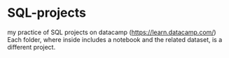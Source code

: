 # SQL-projects
my practice of SQL projects on datacamp (https://learn.datacamp.com/)
Each folder, where inside includes a notebook and the related dataset, is a different project.
